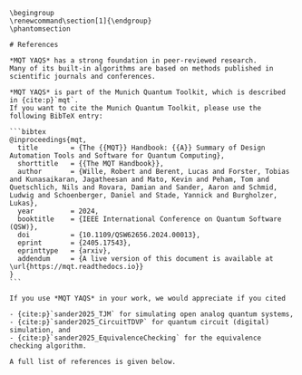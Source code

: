 ```{raw} latex
\begingroup
\renewcommand\section[1]{\endgroup}
\phantomsection
```

````{only} html
# References

*MQT YAQS* has a strong foundation in peer‑reviewed research.
Many of its built‑in algorithms are based on methods published in scientific journals and conferences.

*MQT YAQS* is part of the Munich Quantum Toolkit, which is described in {cite:p}`mqt`.
If you want to cite the Munich Quantum Toolkit, please use the following BibTeX entry:

```bibtex
@inproceedings{mqt,
  title        = {The {{MQT}} Handbook: {{A}} Summary of Design Automation Tools and Software for Quantum Computing},
  shorttitle   = {{The MQT Handbook}},
  author       = {Wille, Robert and Berent, Lucas and Forster, Tobias and Kunasaikaran, Jagatheesan and Mato, Kevin and Peham, Tom and Quetschlich, Nils and Rovara, Damian and Sander, Aaron and Schmid, Ludwig and Schoenberger, Daniel and Stade, Yannick and Burgholzer, Lukas},
  year         = 2024,
  booktitle    = {IEEE International Conference on Quantum Software (QSW)},
  doi          = {10.1109/QSW62656.2024.00013},
  eprint       = {2405.17543},
  eprinttype   = {arxiv},
  addendum     = {A live version of this document is available at \url{https://mqt.readthedocs.io}}
}
```

If you use *MQT YAQS* in your work, we would appreciate if you cited

- {cite:p}`sander2025_TJM` for simulating open analog quantum systems,
- {cite:p}`sander2025_CircuitTDVP` for quantum circuit (digital) simulation, and
- {cite:p}`sander2025_EquivalenceChecking` for the equivalence checking algorithm.

A full list of references is given below.
````

```{bibliography}

```
